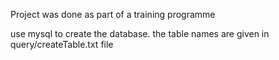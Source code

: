 Project was done as part of a training programme

use mysql to create the database. the table names are given in query/createTable.txt file
